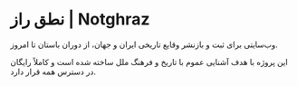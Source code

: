 # نطق راز | Notghraz

وب‌سایتی برای ثبت و بازنشر وقایع تاریخی ایران و جهان، از دوران باستان تا امروز.

این پروژه با هدف آشنایی عموم با تاریخ و فرهنگ ملل ساخته شده است و کاملاً رایگان در دسترس همه قرار دارد.
